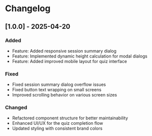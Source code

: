 # Changelog

## [1.0.0] - 2025-04-20

### Added
- Feature: Added responsive session summary dialog
- Feature: Implemented dynamic height calculation for modal dialogs
- Feature: Added improved mobile layout for quiz interface

### Fixed
- Fixed session summary dialog overflow issues
- Fixed button text wrapping on small screens
- Improved scrolling behavior on various screen sizes

### Changed
- Refactored component structure for better maintainability
- Enhanced UI/UX for the quiz completion flow
- Updated styling with consistent brand colors
